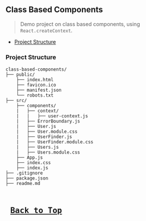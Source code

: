 ## Class Based Components
>Demo project on class based components, using `React.createContext`.

* [Project Structure](#class-components-project-structure)

### <a name="class-components-project-structure">Project Structure</a>
```
class-based-components/
├── public/
    ├── index.html
    ├── favicon.ico
    ├── manifest.json
    └── robots.txt
├── src/
    ├── components/
    |   ├── context/
    |   |   ├── user-context.js
    |   ├── ErrorBoundary.js
    |   ├── User.js
    |   ├── User.module.css
    |   ├── UserFinder.js
    |   ├── UserFinder.module.css
    |   ├── Users.js
    |   ├── Users.module.css
    ├── App.js
    ├── index.css
    ├── index.js
├── .gitignore
├── package.json
├── readme.md
```

<kbd> <br> [Back to Top](#class-based-components) <br> </kbd>
---